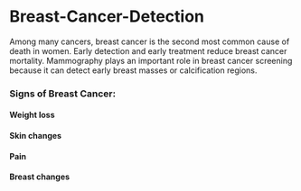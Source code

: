 # Breast-Cancer-Detection
Among many cancers, breast cancer is the second most common cause of death in women. Early detection and early treatment reduce breast cancer mortality. Mammography plays an important role in breast cancer screening because it can detect early breast masses or calcification regions.
### Signs of Breast Cancer:
#### Weight loss
#### Skin changes
#### Pain
#### Breast changes
